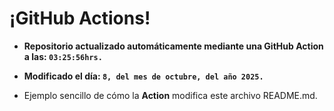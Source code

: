 # ¡GitHub Actions!
* **Repositorio actualizado automáticamente mediante una GitHub Action a las: `03:25:56hrs.`**
* **Modificado el día: `8, del mes de octubre, del año 2025.`**

* Ejemplo sencillo de cómo la **Action** modifica este archivo README.md.
